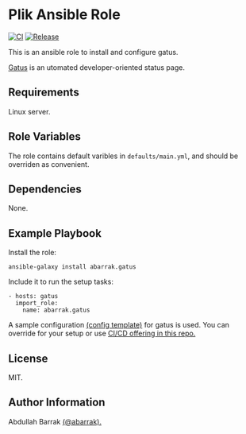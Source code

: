 Plik Ansible Role
=================
[![CI](https://github.com/abarrak/gatus-ansible/actions/workflows/test.yml/badge.svg)](https://github.com/abarrak/gatus-ansible/actions/workflows/test.yml)
[![Release](https://github.com/abarrak/gatus-ansible/actions/workflows/release.yml/badge.svg)](https://github.com/abarrak/gatus-ansible/actions/workflows/release.yml)

This is an ansible role to install and configure gatus.

[Gatus](https://github.com/TwiN/gatus) is an utomated developer-oriented status page.

Requirements
------------

Linux server.

Role Variables
--------------

The role contains default varibles in `defaults/main.yml`, and should be overriden as convenient.


Dependencies
------------

None.

Example Playbook
----------------

Install the role:

    ansible-galaxy install abarrak.gatus

Include it to run the setup tasks:

    - hosts: gatus
      import_role:
        name: abarrak.gatus

A sample configuration [(config template)](https://github.com/abarrak/gatus-ansible/blob/main/templates/config.yml.j2) for gatus is used. You can override for your setup or use [CI/CD offering in this repo.](https://github.com/abarrak/gatus-pipelines)

License
-------

MIT.

Author Information
------------------

Abdullah Barrak [(@abarrak).](https://github.com/abarrak)
